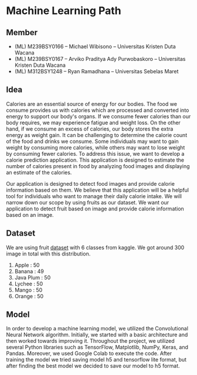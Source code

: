 # Machine Learning Path
## Member
<ul>
  <li>(ML) M239BSY0166 – Michael Wibisono – Universitas Kristen Duta Wacana</li>
  <li>(ML) M239BSY0167 – Arviko Praditya Ady Purwobaskoro – Universitas Kristen Duta Wacana</li>
  <li>(ML) M312BSY1248 – Ryan Ramadhana – Universitas Sebelas Maret</li>
</ul>

## Idea
Calories are an essential source of energy for our bodies. The food we consume provides us with calories which are processed and converted into energy to support our body's organs. If we consume fewer calories than our body requires, we may experience fatigue and weight loss. On the other hand, if we consume an excess of calories, our body stores the extra energy as weight gain. It can be challenging to determine the calorie count of the food and drinks we consume. Some individuals may want to gain weight by consuming more calories, while others may want to lose weight by consuming fewer calories. To address this issue, we want to develop a calorie prediction application. This application is designed to estimate the number of calories present in food by analyzing food images and displaying an estimate of the calories.

Our application is designed to detect food images and provide calorie information based on them. We believe that this application will be a helpful tool for individuals who want to manage their daily calorie intake. We will narrow down our scope by using fruits as our dataset. We want our application to detect fruit based on image and provide calorie information based on an image.

## Dataset
We are using fruit [dataset](https://www.kaggle.com/datasets/nahidcse/fruit-calorie-prediction-yolov8/) with 6 classes from kaggle. We got around 300 image in total with this distribution.

<ol>
  <li>Apple : 50</li>
  <li>Banana : 49</li>
  <li>Java Plum : 50</li>
  <li>Lychee : 50</li>
  <li>Mango : 50</li>
  <li>Orange : 50</li>
</ol>

## Model
In order to develop a machine learning model, we utilized the Convolutional Neural Network algorithm. Initially, we started with a basic architecture and then worked towards improving it. Throughout the project, we utilized several Python libraries such as TensorFlow, Matplotlib, NumPy, Keras, and Pandas. Moreover, we used Google Colab to execute the code. After training the model we tried saving model h5 and tensorflow lite format, but after finding the best model we decided to save our model to h5 format.
